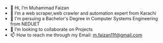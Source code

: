 - 👋 Hi, I’m Muhammad Faizan
- 👀 I’m a web scraper,web crawler and automation expert from Karachi
- 🌱 I'm persuing a Bachelor's Degree in Computer Systems Engineering from NEDUET
- 💞️ I’m looking to collaborate on Projects
- 📫 How to reach me through my Email: m.faizan11f@gmail.com

<!---
muhammad-faizan087/muhammad-faizan087 is a ✨ special ✨ repository because its `README.md` (this file) appears on your GitHub profile.
You can click the Preview link to take a look at your changes.
--->
